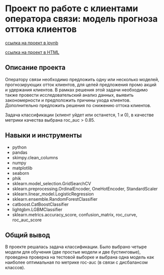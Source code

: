 # Проект по работе с клиентами оператора связи: модель прогноза оттока клиентов
[ссылка на проект в ipynb](Final_project_Telecom.ipynd)

[ссылка на проект в HTML](Final_project_Telecom.html)

## Описание проекта
Оператору связи необходимо предложить одну или несколько моделей, прогнозирующих отток клиентов, для целей предложения промо акций и удержания клиентов. В рамках решения этой задачи необходимо также провести исследовательский анализ данных, выявить закономерности и предположить причины ухода клиентов. Дополнительно предложить решения по снижению оттока клиентов. 

Задача классификации (клиент уйдет или останется, 1 и 0), в качестве метрики качества выбрана roc_auc > 0.85.

## Навыки и инструменты

- python
- pandas
- skimpy.clean_columns
- numpy
- matplotlib
- seaborn
- phik
- sklearn.model_selection.GridSearchCV
- sklearn.preprocessing.OrdinalEncoder, OneHotEncoder, StandardScaler
- sklearn.linear_model.LogisticRegression
- sklearn.ensemble.RandomForestClassifier
- catboost.CatBoostClassifier
- lightgbm.LGBMClassifier
- sklearn.metrics.accuracy_score, confusion_matrix, roc_curve, roc_auc_score

## Общий вывод
В проекте решалась задача классификации. Было выбрано четыре модели для обучения (две простые модели и две бустинговые), проведена проверка на тестовой выборке и выбрана одна модель как наиболее оптимальная по метрике roc-auc (в связи с дисбалансом классов).
